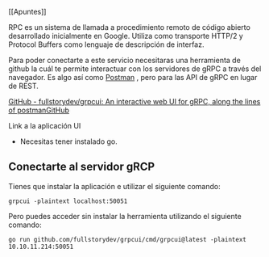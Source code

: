 [[Apuntes]]

RPC es un sistema de llamada a procedimiento remoto de código abierto desarrollado inicialmente en Google. Utiliza como transporte HTTP/2 y Protocol Buffers como lenguaje de descripción de interfaz.

Para poder conectarte a este servicio necesitaras una herramienta de github la cuál te permite interactuar con los servidores de gRPC a través del navegador. Es algo así como [Postman](https://www.getpostman.com/) , pero para las API de gRPC en lugar de REST.

[GitHub - fullstorydev/grpcui: An interactive web UI for gRPC, along the lines of postmanGitHub](https://github.com/fullstorydev/grpcui)

Link a la aplicación UI

- Necesitas tener instalado go.

## Conectarte al servidor gRCP

Tienes que instalar la aplicación e utilizar el siguiente comando:

```
grpcui -plaintext localhost:50051
```

Pero puedes acceder sin instalar la herramienta utilizando el siguiente comando:

```
go run github.com/fullstorydev/grpcui/cmd/grpcui@latest -plaintext 10.10.11.214:50051
```